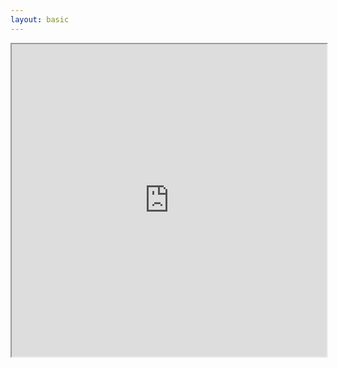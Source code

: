 ```yaml
---
layout: basic
---
```


<div class="relative">
    <WindowWrapper
        background="#E1F4FF"
        height="full"
    >
        <iframe
            src="https://nuxt.com/docs/4.x/guide/going-further/modules"
            width="100%"
            height="500px"
        />
    </WindowWrapper>
    <!-- <div class="p-3 flex flex-col gap-2 absolute top-9 left-2 bg-white rounded-md border z-10 justify-center items-center">
        <QRCode content="https://zlig.net/" :size="64" />
        <div class="w-full text-xs whitespace-nowrap flex flex-row gap-1 justify-center">
            <mdi-web class="baseColor" />
            <MyLink to="https://zlig.net/">zlig.net</MyLink>
        </div>
    </div> -->
</div>

